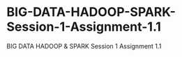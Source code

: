 # BIG-DATA-HADOOP-SPARK-Session-1-Assignment-1.1
BIG DATA HADOOP &amp; SPARK  Session 1 Assignment 1.1
